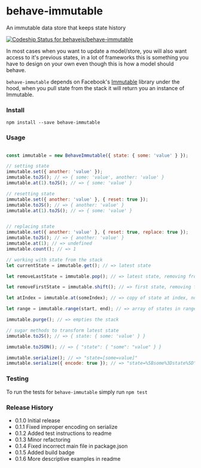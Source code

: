 # behave-immutable
An immutable data store that keeps state history

[ ![Codeship Status for behavejs/behave-immutable](https://codeship.com/projects/d9102350-8535-0132-e590-0aaee77afcf8/status?branch=master)](https://codeship.com/projects/58641)

In most cases when you want to update a model/store, you will also want access to it's previous states, in a lot of frameworks this is something you have to design on your own even though this is how a model should behave.

`behave-immutable` depends on Facebook's [Immutable](http://facebook.github.io/immutable-js/) library under the hood, when you pull state from the stack it will return you an instance of Immutable.

### Install

```shell
npm install --save behave-immutable
```

### Usage

```js

const immutable = new BehaveImmutable({ state: { some: 'value' } });

// setting state
immutable.set({ another: 'value' });
immutable.toJS(); // => { some: 'value', another: 'value' }
immutable.at(1).toJS(); // => { some: 'value' }

// resetting state
immutable.set({ another: 'value' }, { reset: true });
immutable.toJS(); // => { another: 'value' }
immutable.at(1).toJS(); // => { some: 'value' }


// replacing state
immutable.set({ another: 'value' }, { reset: true, replace: true });
immutable.toJS(); // => { another: 'value' }
immutable.at(1); // => undefined
immutable.count(); // => 1

// working with state from the stack
let currentState = immutable.get(); // => latest state

let removeLastState = immutable.pop(); // => latest state, removing from stack

let removeFirstState = immutable.shift(); // => first state, removing from stack

let atIndex = immutable.at(someIndex); // => copy of state at index, non-destructive

let range = immutable.range(start, end); // => array of states in range (including end index)

immutable.purge(); // => empties the stack

// sugar methods to transform latest state
immutable.toJS(); // => { state: { some: 'value' } }

immutable.toJSON(); // => { "state": { "some": "value" } }

immutable.serialize(); // => "state=[some=value]"
immutable.serialize({ encode: true }); // => "state=%5Bsome%3Dstate%5D"
```

### Testing
To run the tests for `behave-immutable` simply run `npm test`

### Release History

- 0.1.0 Initial release
- 0.1.1 Fixed improper encoding on serialize
- 0.1.2 Added test instructions to readme
- 0.1.3 Minor refactoring
- 0.1.4 Fixed incorrect main file in package.json
- 0.1.5 Added build badge
- 0.1.6 More descriptive examples in readme

